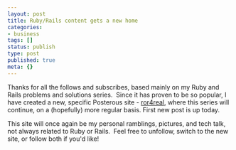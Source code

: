 ```yaml
---
layout: post
title: Ruby/Rails content gets a new home
categories:
- business
tags: []
status: publish
type: post
published: true
meta: {}
---
```


Thanks for all the follows and subscribes, based mainly on my Ruby and Rails problems and solutions series.  Since it has proven to be so popular, I have created a new, specific Posterous site - 
[ror4real](ror4real), where this series will continue, on a (hopefully) more regular basis. First new post is up today.

This site will once again be my personal ramblings, pictures, and tech talk, not always related to Ruby or Rails.  Feel free to unfollow, switch to the new site, or follow both if you'd like!

 
